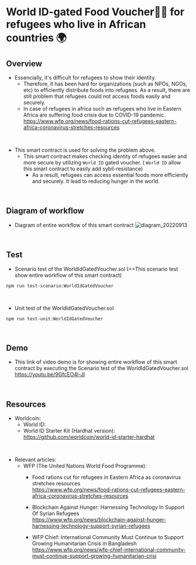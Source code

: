 # World ID-gated Food Voucher🎫🆔 for refugees who live in African countries 🌍
## Overview
- Essencially, it's difficult for refugees to show their identity. 
  - Therefore, it has been hard for organizations (such as NPOs, NGOs, etc) to efficiently distribute foods into refugees. As a result, there are still problem that refugees could not access foods easily and securely.
  - In case of refugees in africa such as refugees who live in Eastern Africa are suffering food crisis due to COVID-19 pandemic.
    https://www.wfp.org/news/food-rations-cut-refugees-eastern-africa-coronavirus-stretches-resources

<br>

- This smart contract is used for solving the problem above.
  - This smart contract makes checking identity of refugees easier and more secure by utilizing `World ID` gated voucher. ( `World ID` allow this smart contract to easily add sybil-resistance)
    - As a result, refugees can access essential foods more efficiently and securely. It lead to reducing hunger in the world.

<br>

## Diagram of workflow
- Diagram of entire workflow of this smart contract
  ![diagram_20220913](https://user-images.githubusercontent.com/19357502/189883101-0984e3d1-f532-4d53-88cd-2ee61f00a305.jpeg)

<br>

## Test
- Scenario test of the WorldIdGatedVoucher.sol  (<=This scenario test show entire workflow of this smart contract)
```
npm run test-scenario:WorldIdGatedVoucher
```

<br>

- Unit test of the WorldIdGatedVoucher.sol
```
npm run test-unit:WorldIdGatedVoucher
```

<br>

## Demo
- This link of video demo is for showing entire workflow of this smart contract by executing the Scenario test of the WorldIdGatedVoucher.sol  
  https://youtu.be/9GfcEO4l-JI  

<br>

## Resources
- Worldcoin: 
  - World ID: 
  - World ID Starter Kit (Hardhat version): https://github.com/worldcoin/world-id-starter-hardhat

<br>

- Relevant articles:
  - WFP (The United Nations World Food Programme):  
    - Food rations cut for refugees in Eastern Africa as coronavirus stretches resources  
      https://www.wfp.org/news/food-rations-cut-refugees-eastern-africa-coronavirus-stretches-resources  

    - Blockchain Against Hunger: Harnessing Technology In Support Of Syrian Refugees  
      https://www.wfp.org/news/blockchain-against-hunger-harnessing-technology-support-syrian-refugees  

    - WFP Chief: International Community Must Continue to Support Growing Humanitarian Crisis in Bangladesh  
      https://www.wfp.org/news/wfp-chief-international-community-must-continue-support-growing-humanitarian-crisi  
